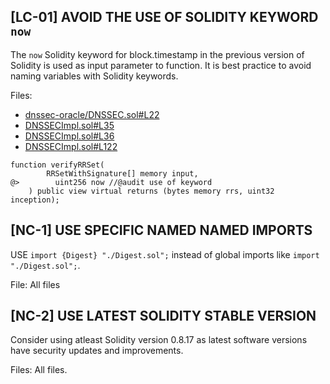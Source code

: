 ## [LC-01] AVOID THE USE OF SOLIDITY KEYWORD `now`

The `now` Solidity keyword for block.timestamp in the previous version of Solidity is used as input parameter to function. It is best practice to avoid naming variables with Solidity keywords.

Files: 
- [dnssec-oracle/DNSSEC.sol#L22](https://github.com/code-423n4/2023-04-ens/blob/45ea10bacb2a398e14d711fe28d1738271cd7640/contracts/dnssec-oracle/DNSSEC.sol#L22)
- [DNSSECImpl.sol#L35](https://github.com/code-423n4/2023-04-ens/blob/45ea10bacb2a398e14d711fe28d1738271cd7640/contracts/dnssec-oracle/DNSSECImpl.sol#L35)
- [DNSSECImpl.sol#L36](https://github.com/code-423n4/2023-04-ens/blob/45ea10bacb2a398e14d711fe28d1738271cd7640/contracts/dnssec-oracle/DNSSECImpl.sol#L36)
- [DNSSECImpl.sol#L122](https://github.com/code-423n4/2023-04-ens/blob/45ea10bacb2a398e14d711fe28d1738271cd7640/contracts/dnssec-oracle/DNSSECImpl.sol#L122)
```
function verifyRRSet(
        RRSetWithSignature[] memory input,
@>        uint256 now //@audit use of keyword
    ) public view virtual returns (bytes memory rrs, uint32 inception);
```

## [NC-1] USE SPECIFIC NAMED NAMED IMPORTS
USE `import {Digest} "./Digest.sol";` instead of global imports like `import "./Digest.sol";`.

File: All files

## [NC-2] USE LATEST SOLIDITY STABLE VERSION
Consider using atleast Solidity version 0.8.17 as latest software versions have security updates and improvements.

Files: All files.
